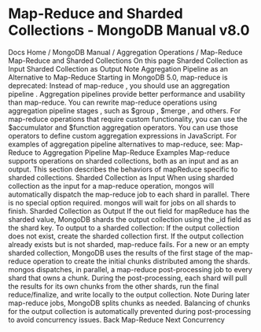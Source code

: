 # Map-Reduce and Sharded Collections - MongoDB Manual v8.0


Docs Home / MongoDB Manual / Aggregation Operations / Map-Reduce Map-Reduce and Sharded Collections On this page Sharded Collection as Input Sharded Collection as Output Note Aggregation Pipeline as an Alternative to Map-Reduce Starting in MongoDB 5.0, map-reduce is
deprecated: Instead of map-reduce , you should use an aggregation pipeline . Aggregation
pipelines provide better performance and usability than map-reduce. You can rewrite map-reduce operations using aggregation pipeline
stages , such as $group , $merge , and others. For map-reduce operations that require custom functionality, you can
use the $accumulator and $function aggregation
operators. You can use those
operators to define custom aggregation expressions in JavaScript. For examples of aggregation pipeline alternatives to map-reduce, see: Map-Reduce to Aggregation Pipeline Map-Reduce Examples Map-reduce supports operations on sharded collections, both as an input
and as an output. This section describes the behaviors of mapReduce specific to sharded collections. Sharded Collection as Input When using sharded collection as the input for a map-reduce operation, mongos will automatically dispatch the map-reduce job to
each shard in parallel. There is no special option
required. mongos will wait for jobs on all shards to
finish. Sharded Collection as Output If the out field for mapReduce has the sharded value, MongoDB shards the output collection using the _id field as
the shard key. To output to a sharded collection: If the output collection does not exist, create the sharded
collection first. If the output collection already exists but is not sharded, map-reduce fails. For a new or an empty sharded collection, MongoDB uses the results of
the first stage of the map-reduce operation to create the initial chunks distributed among the shards. mongos dispatches, in parallel, a map-reduce
post-processing job to every shard that owns a chunk. During the
post-processing, each shard will pull the results
for its own chunks from the other shards, run the final
reduce/finalize, and write locally to the output collection. Note During later map-reduce jobs, MongoDB splits chunks as needed. Balancing of chunks for the output collection is automatically
prevented during post-processing to avoid concurrency issues. Back Map-Reduce Next Concurrency
